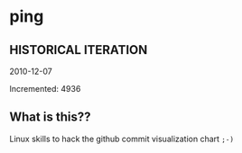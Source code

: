 # ping

## HISTORICAL ITERATION
2010-12-07

Incremented: 4936

## What is this?? 
Linux skills to hack the github commit visualization chart `;-)`
